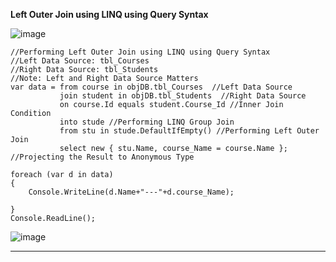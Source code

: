 **Left Outer Join using LINQ using Query Syntax**

![image](https://github.com/user-attachments/assets/69b0bcfd-2ce9-4363-9cb1-cf87c2891e9a)

```
//Performing Left Outer Join using LINQ using Query Syntax
//Left Data Source: tbl_Courses
//Right Data Source: tbl_Students
//Note: Left and Right Data Source Matters
var data = from course in objDB.tbl_Courses  //Left Data Source
           join student in objDB.tbl_Students  //Right Data Source
           on course.Id equals student.Course_Id //Inner Join Condition
           into stude //Performing LINQ Group Join
           from stu in stude.DefaultIfEmpty() //Performing Left Outer Join
           select new { stu.Name, course_Name = course.Name }; //Projecting the Result to Anonymous Type

foreach (var d in data)
{
    Console.WriteLine(d.Name+"---"+d.course_Name);

}
Console.ReadLine();
```

![image](https://github.com/user-attachments/assets/21b9a8a5-5a64-4684-b090-29e9ec0d9459)

----------------------------------------------------------------------------------------------------------------------------------
